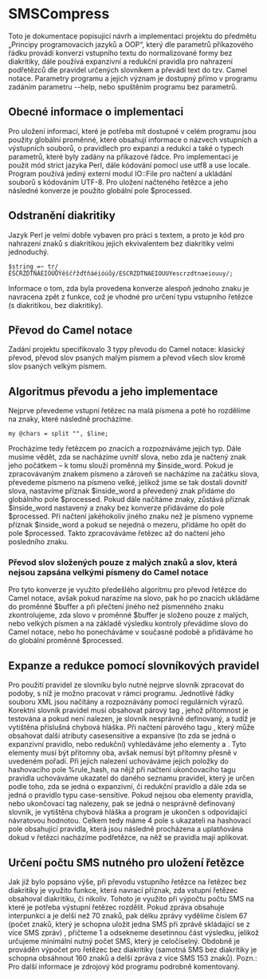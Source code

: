 # SMSCompress

Toto je dokumentace popisující návrh a implementaci projektu do předmětu „Principy programovacích jazyků a OOP“, který dle parametrů příkazového řádku provádí konverzi vstupního textu do normalizované formy bez diakritiky, dále používá expanzivní a redukční pravidla pro nahrazení podřetězců dle pravidel určených slovníkem a převádí text do tzv. Camel notace.
Parametry programu a jejich význam je dostupný přímo v programu zadáním parametru --help, nebo spuštěním programu bez parametrů.

## Obecné informace o implementaci

Pro uložení informací, které je potřeba mít dostupné v celém programu jsou použity globální proměnné, které obsahují informace o názvech vstupních a výstupních souborů, o pravidlech pro expanzi a redukci a také o typech parametrů, které byly zadány na příkazové řádce.
Pro implementaci je použit mód strict jazyka Perl, dále kódování pomocí use utf8 a use locale. Program používá jediný externí modul IO::File pro načtení a ukládání souborů s kódováním UTF-8.
Pro uložení načteného řetězce a jeho následné konverze je použito globální pole $processed.

## Odstranění diakritiky

Jazyk Perl je velmi dobře vybaven pro práci s textem, a proto je kód pro nahrazení znaků s diakritikou jejich ekvivalentem bez diakritiky velmi jednoduchý.

```
$string =~ tr/ĚŠČŘŽĎŤŇÁÉÍÓÚŮÝěščřžďťňáéíóúůý/ESCRZDTNAEIOUUYescrzdtnaeiouuy/;
```

Informace o tom, zda byla provedena konverze alespoň jednoho znaku je navracena zpět z funkce, což je vhodné pro určení typu vstupního řetězce (s diakritikou, bez diakritiky).

## Převod do Camel notace

Zadání projektu specifikovalo 3 typy převodu do Camel notace: klasický převod, převod slov psaných malým písmem a převod všech slov kromě slov psaných velkým písmem.

## Algoritmus převodu a jeho implementace

Nejprve převedeme vstupní řetězec na malá písmena a poté ho rozdělíme na znaky, které následně procházíme.

```
my @chars = split "", $line;
```

Procházíme tedy řetězcem po znacích a rozpoznáváme jejich typ. Dále musíme vědět, zda se nacházíme uvnitř slova, nebo zda je načtený znak jeho počátkem – k tomu slouží proměnná my $inside_word.
Pokud je zpracovávaným znakem písmeno a zároveň se nacházíme na začátku slova, převedeme písmeno na písmeno velké, jelikož jsme se tak dostali dovnitř slova, nastavíme příznak $inside_word a převedený znak přidáme do globálního pole $processed. Pokud dále načítáme znaky, zůstává příznak $inside_word nastavený a znaky bez konverze přidáváme do pole $processed. Při načtení jakéhokoliv jiného znaku než je písmeno vypneme příznak $inside_word a pokud se nejedná o mezeru, přídáme ho opět do pole $processed. Takto zpracováváme řetězec až do načtení jeho posledního znaku.

### Převod slov složených pouze z malých znaků a slov, která nejsou zapsána velkými písmeny do Camel notace

Pro tyto konverze je využito předešlého algoritmu pro převod řetězce do Camel notace, avšak pokud narazíme na slovo, pak ho po znacích ukládáme do proměnné $buffer a při přečtení jiného než písmenného znaku zkontrolujeme, zda slovo v proměnné $buffer je složeno pouze z malých, nebo velkých písmen a na základě výsledku kontroly převádíme slovo do Camel notace, nebo ho ponecháváme v současné podobě a přidáváme ho do globální proměnné $processed.

## Expanze a redukce pomocí slovníkových pravidel

Pro použití pravidel ze slovníku bylo nutné nejprve slovník zpracovat do podoby, s níž je možno pracovat v rámci programu.
Jednotlivé řádky souboru XML jsou načítány a rozpoznávány pomocí regulárních výrazů. Korektní slovník pravidel musí obsahovat párový tag <sms-abbreviation-dictionary>, jehož přítomnost je testována a pokud není nalezen, je slovník nesprávně definovaný, a tudíž je vytištěna příslušná chybová hláška. Při načtení párového tagu <rule>, který může obsahovat další atributy casesensitive a expansive (to zda se jedná o expanzivní pravidlo, nebo redukční) vyhledáváme jeho elementy <abbrev> a <text>. Tyto elementy musí být přitomny oba, avšak nemusí být přítomny přesně v uvedeném pořadí. Při jejich nalezení uchováváme jejich položky do hashovacího pole %rule_hash, na nějž při načtení ukončovacího tagu pravidla </rule> uchováváme ukazatel do daného seznamu pravidel, který je určen podle toho, zda se jedná o expanzivní, či redukční pravidlo a dále zda se jedná o pravidlo typu case-sensitive. Pokud nejsou oba elementy pravidla, nebo ukončovací tag nalezeny, pak se jedná o nesprávně definovaný slovník, je vytištěna chybová hláška a program je ukončen s odpovídající návratovou hodnotou.
Celkem tedy máme 4 pole s ukazateli na hashovací pole obsahující pravidla, která jsou následně procházena a uplatňována dokud v řetězci nacházíme podřetězce, na něž se pravidla mají aplikovat.

## Určení počtu SMS nutného pro uložení řetězce

Jak již bylo popsáno výše, při převodu vstupního řetězce na řetězec bez diakritiky je využito funkce, která navrací příznak, zda vstupní řetězec obsahoval diakritiku, či nikoliv. Tohoto je využito při výpočtu počtu SMS na které je potřeba výstupní řetězec rozdělit. Pokud zpráva obsahuje interpunkci a je delší než 70 znaků, pak délku zprávy vydělíme číslem 67 (počet znaků, který je schopna uložit jedna SMS při zprávě skládající se z více SMS zpráv) , přičteme 1 a odsekneme desetinnou část výsledku, jelikož určujeme minimální nutný počet SMS, který je celočíselný. Obdobně je prováděn výpočet pro řetězec bez diakritiky (samotná SMS bez diakritiky je schopna obsáhnout 160 znaků a delší zpráva z více SMS 153 znaků).
Pozn.: Pro další informace je zdrojový kód programu podrobně komentovaný.
